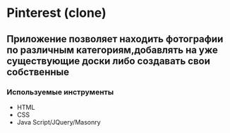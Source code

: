 # Pinterest (clone)

## Приложение позволяет находить фотографии по различным категориям,добавлять на уже существующие доски либо создавать свои собственные

### Используемые инструменты

- HTML
- CSS
- Java Script/JQuery/Masonry
